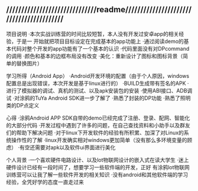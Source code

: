 //////////////////////////////readme/////////////////////////////////////////
-------------------------------------------------------------------------------
项目说明
·本次实战训练营的时间比较短暂，本人没有开发过安卓app的相关经验，于是一
开始就把项目目标设定在完成基本的app功能上
·通过阅读demo的基本代码对整个开发的app功能有了一个基本的认识
·代码里面没有对DPcommand的调用
·颜色和基本的边框布局没有改变
·美化：重新设计了图标和图标背景（简单的替换图片）

学习所得（Android App）
·Android开发环境的配置（由于个人原因，windows配置总是出现错误，本次开发是基于linux进行的）
·BUILD生成带有签名的APK
·进行了模拟器的调试、真机的测试、以及apk安装包的安装
·使用ABI接口、ADB调试
·对涂鸦的TuYa Android SDK进一步了解了
·熟悉了封装的DP功能
·熟悉了照明类的DP点定义

心得
·涂鸦Android APP SDK自带的demo已经完成了注册、登录、配网、智能化的大部分代码
·开发过程中遇到了许多的问题，在自己查找资料和小助手以及群友们的帮助下解决问题
·对于linux下开发软件的经验有所积累、加深了对Linux的系统操作性的了解
·linux开发确实相对windows更加简单（没有那么多环境变量的顾虑）
·有空还需要对apk以及软件ui界面进行美化

个人背景
·一个喜欢硬件电路设计、以及lot物联网设计的嵌入式在读大学生
·迷上硬件设计已经有一段时间了，想要学习一些软件端的开发，正好
有涂鸦lot物联网训练营可以让我了解一些软件开发的相关知识
·没有android和其他软件端的学习经验，全凭好学的态度一直走过来


